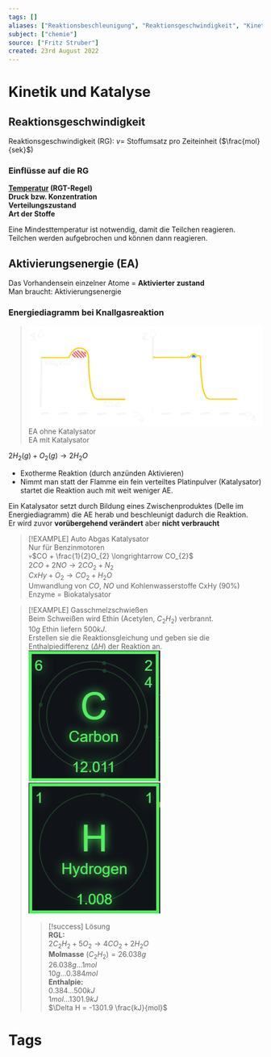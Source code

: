 ```yaml
---
tags: []
aliases: ["Reaktionsbeschleunigung", "Reaktionsgeschwindigkeit", "Kinetik", "Katalysator"]
subject: ["chemie"]
source: ["Fritz Struber"]
created: 23rd August 2022
---
```


# Kinetik und Katalyse

## Reaktionsgeschwindigkeit

Reaktionsgeschwindigkeit (RG): $v=$ Stoffumsatz pro Zeiteinheit ($\frac{mol}{sek}$)

### Einflüsse auf die RG

**[Temperatur](../physik/Temperatur%20und%20Teilchenmodell.md) (RGT-Regel)**  
**Druck bzw. Konzentration**  
**Verteilungszustand**  
**Art der Stoffe**

Eine Mindesttemperatur ist notwendig, damit die Teilchen reagieren.  
Teilchen werden aufgebrochen und können dann reagieren.

## Aktivierungsenergie (EA)

Das Vorhandensein einzelner Atome = **Aktivierter zustand**  
Man braucht: Aktivierungsenergie

### Energiediagramm bei Knallgasreaktion

>![500](assets/AE.png)  
>EA ohne Katalysator  
>EA mit Katalysator

$2 H_{2}(g)+O_{2}(g)\longrightarrow 2H_{2}O$
- Exotherme Reaktion (durch anzünden Aktivieren)
- Nimmt man statt der Flamme ein fein verteiltes Platinpulver (Katalysator) startet die Reaktion auch mit weit weniger AE.

Ein Katalysator setzt durch Bildung eines Zwischenproduktes (Delle im Energiediagramm) die AE herab und beschleunigt dadurch die Reaktion.  
Er wird zuvor **vorübergehend verändert** aber **nicht verbraucht**

> [!EXAMPLE] Auto Abgas Katalysator  
> Nur für Benzinmotoren  
> 💀$CO + \frac{1}{2}O_{2} \longrightarrow CO_{2}$  
> $2CO + 2NO \longrightarrow 2CO_{2} + N_{2}$  
> $CxHy + O_{2} \longrightarrow CO_{2} + H_{2}O$  
> Umwandlung von $CO$, $NO$ und Kohlenwasserstoffe CxHy (90%)  
> Enzyme = Biokatalysator

> [!EXAMPLE] Gasschmelzschwießen  
> Beim Schweißen wird Ethin (Acetylen, $C_{2}H_{2}$) verbrannt.  
> $10g$ Ethin liefern $500kJ$.  
> Erstellen sie die Reaktionsgleichung und geben sie die Enthalpiedifferenz ($\Delta H$) der Reaktion an.  
> ![150](assets/C.png) ![150](assets/H.png)
> 
> > [!success] Lösung  
> > **RGL:**  
> > $2C_{2}H_{2}+5O_{2}\longrightarrow 4CO_{2} + 2H_{2}O$  
> > **Molmasse** $(C_{2}H_{2}) = 26.038g$  
> > $26.038g \dots 1mol$  
> > $10g \dots 0.384mol$  
> > **Enthalpie:**  
> > $0.384\dots 500kJ$  
> > $1mol\dots 1301.9kJ$  
> > $\Delta H = -1301.9 \frac{kJ}{mol}$

# Tags